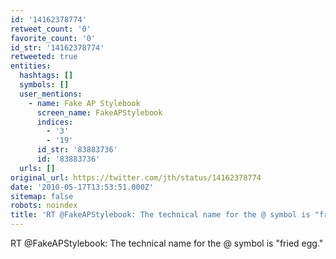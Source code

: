 ```yaml
---
id: '14162378774'
retweet_count: '0'
favorite_count: '0'
id_str: '14162378774'
retweeted: true
entities:
  hashtags: []
  symbols: []
  user_mentions:
    - name: Fake AP Stylebook
      screen_name: FakeAPStylebook
      indices:
        - '3'
        - '19'
      id_str: '83883736'
      id: '83883736'
  urls: []
original_url: https://twitter.com/jth/status/14162378774
date: '2010-05-17T13:53:51.000Z'
sitemap: false
robots: noindex
title: 'RT @FakeAPStylebook: The technical name for the @ symbol is "fried egg."'
---
```


RT @FakeAPStylebook: The technical name for the @ symbol is "fried egg."